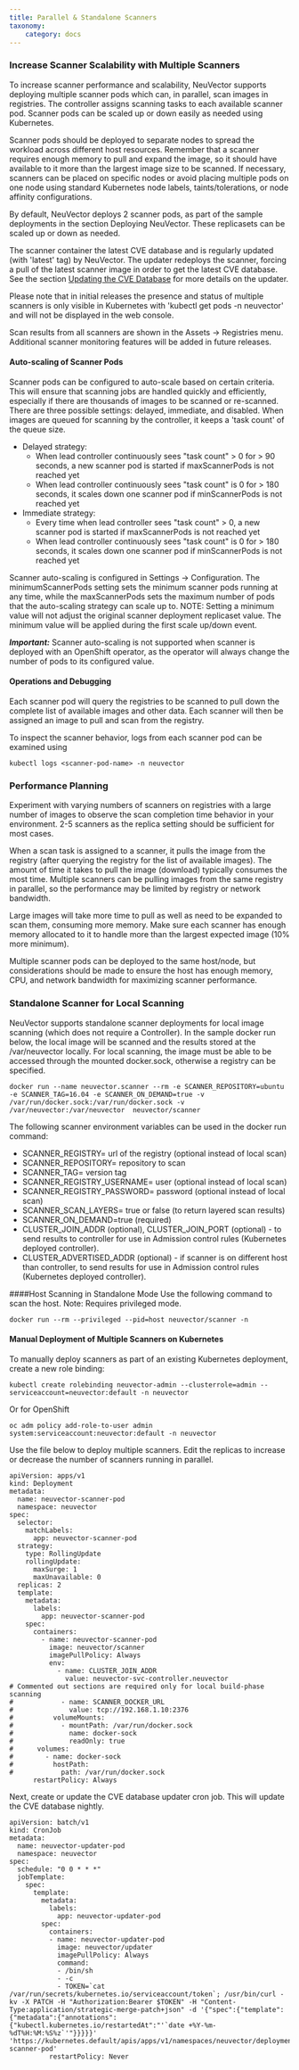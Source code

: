 ```yaml
---
title: Parallel & Standalone Scanners
taxonomy:
    category: docs
---
```


### Increase Scanner Scalability with Multiple Scanners
To increase scanner performance and scalability, NeuVector supports deploying multiple scanner pods which can, in parallel, scan images in registries. The controller assigns scanning tasks to each available scanner pod. Scanner pods can be scaled up or down easily as needed using Kubernetes.

Scanner pods should be deployed to separate nodes to spread the workload across different host resources. Remember that a scanner requires enough memory to pull and expand the image, so it should have available to it more than the largest image size to be scanned. If necessary, scanners can be placed on specific nodes or avoid placing multiple pods on one node using standard Kubernetes node labels, taints/tolerations, or node affinity configurations.

By default, NeuVector deploys 2 scanner pods, as part of the sample deployments in the section Deploying NeuVector. These replicasets can be scaled up or down as needed.

The scanner container the latest CVE database and is regularly updated (with 'latest' tag) by NeuVector. The updater redeploys the scanner, forcing a pull of the latest scanner image in order to get the latest CVE database. See the section [Updating the CVE Database](/scanning/updating) for more details on the updater.

Please note that in initial releases the presence and status of multiple scanners is only visible in Kubernetes with 'kubectl get pods -n neuvector' and will not be displayed in the web console. 

Scan results from all scanners are shown in the Assets -> Registries menu. Additional scanner monitoring features will be added in future releases.

#### Auto-scaling of Scanner Pods
Scanner pods can be configured to auto-scale based on certain criteria. This will ensure that scanning jobs are handled quickly and efficiently, especially if there are thousands of images to be scanned or re-scanned. There are three possible settings: delayed, immediate,  and disabled. When images are queued for scanning by the controller, it keeps a 'task count' of the queue size. 
+ Delayed strategy:
  -  When lead controller continuously sees "task count" > 0 for > 90 seconds, a new scanner pod is started if maxScannerPods is not reached yet
  -  When lead controller continuously sees "task count" is 0 for > 180 seconds, it scales down one scanner pod if minScannerPods is not reached yet
+ Immediate strategy:
  -  Every time when lead controller sees "task count" > 0, a new scanner pod is started if maxScannerPods is not reached yet
  -  When lead controller continuously sees "task count" is 0 for > 180 seconds, it scales down one scanner pod if minScannerPods is not reached yet

Scanner auto-scaling is configured in Settings -> Configuration. The minimumScannerPods setting sets the minimum scanner pods running at any time, while the maxScannerPods sets the maximum number of pods that the auto-scaling strategy can scale up to. NOTE: Setting a minimum value will not adjust the original scanner deployment replicaset value. The minimum value will be applied during the first scale up/down event.

***Important:*** Scanner auto-scaling is not supported when scanner is deployed with an OpenShift operator, as the operator will always change the number of pods to its configured value.

#### Operations and Debugging
Each scanner pod will query the registries to be scanned to pull down the complete list of available images and other data. Each scanner will then be assigned an image to pull and scan from the registry.

To inspect the scanner behavior, logs from each scanner pod can be examined using
```
kubectl logs <scanner-pod-name> -n neuvector
```

### Performance Planning
Experiment with varying numbers of scanners on registries with a large number of images to observe the scan completion time behavior in your environment. 2-5 scanners as the replica setting should be sufficient for most cases.

When a scan task is assigned to a scanner, it pulls the image from the registry (after querying the registry for the list of available images). The amount of time it takes to pull the image (download) typically consumes the most time. Multiple scanners can be pulling images from the same registry in parallel, so the performance may be limited by registry or network bandwidth.

Large images will take more time to pull as well as need to be expanded to scan them, consuming more memory. Make sure each scanner has enough memory allocated to it to handle more than the largest expected image (10% more minimum).

Multiple scanner pods can be deployed to the same host/node, but considerations should be made to ensure the host has enough memory, CPU, and network bandwidth for maximizing scanner performance.

### Standalone Scanner for Local Scanning
NeuVector supports standalone scanner deployments for local image scanning (which does not require a Controller). In the sample docker run below, the local image will be scanned and the results stored at the /var/neuvector locally. For local scanning, the image must be able to be accessed through the mounted docker.sock, otherwise a registry can be specified.

```
docker run --name neuvector.scanner --rm -e SCANNER_REPOSITORY=ubuntu -e SCANNER_TAG=16.04 -e SCANNER_ON_DEMAND=true -v /var/run/docker.sock:/var/run/docker.sock -v /var/neuvector:/var/neuvector  neuvector/scanner
```
The following scanner environment variables can be used in the docker run command: 

- SCANNER_REGISTRY= url of the registry (optional instead of local scan)
- SCANNER_REPOSITORY= repository to scan
- SCANNER_TAG= version tag
- SCANNER_REGISTRY_USERNAME= user (optional instead of local scan)
- SCANNER_REGISTRY_PASSWORD= password (optional instead of local scan)
- SCANNER_SCAN_LAYERS= true or false (to return layered scan results)
- SCANNER_ON_DEMAND=true (required)
- CLUSTER_JOIN_ADDR (optional), CLUSTER_JOIN_PORT (optional) - to send results to controller for use in Admission control rules (Kubernetes deployed controller).
- CLUSTER_ADVERTISED_ADDR (optional) - if scanner is on different host than controller, to send results for use in Admission control rules (Kubernetes deployed controller).

####Host Scanning in Standalone Mode
Use the following command to scan the host. Note: Requires privileged mode.
```
docker run --rm --privileged --pid=host neuvector/scanner -n
```

#### Manual Deployment of Multiple Scanners on Kubernetes
To manually deploy scanners as part of an existing Kubernetes deployment, create a new role binding:

```
kubectl create rolebinding neuvector-admin --clusterrole=admin --serviceaccount=neuvector:default -n neuvector
```

Or for OpenShift
```
oc adm policy add-role-to-user admin system:serviceaccount:neuvector:default -n neuvector
```

Use the file below to deploy multiple scanners. Edit the replicas to increase or decrease the number of scanners running in parallel.
```
apiVersion: apps/v1
kind: Deployment
metadata:
  name: neuvector-scanner-pod
  namespace: neuvector
spec:
  selector:
    matchLabels:
      app: neuvector-scanner-pod
  strategy:
    type: RollingUpdate
    rollingUpdate:
      maxSurge: 1
      maxUnavailable: 0
  replicas: 2
  template:
    metadata:
      labels:
        app: neuvector-scanner-pod
    spec:
      containers:
        - name: neuvector-scanner-pod
          image: neuvector/scanner
          imagePullPolicy: Always
          env:
            - name: CLUSTER_JOIN_ADDR
              value: neuvector-svc-controller.neuvector
# Commented out sections are required only for local build-phase scanning
#            - name: SCANNER_DOCKER_URL
#              value: tcp://192.168.1.10:2376
#          volumeMounts:
#            - mountPath: /var/run/docker.sock
#              name: docker-sock
#              readOnly: true
#      volumes:
#        - name: docker-sock
#          hostPath:
#            path: /var/run/docker.sock
      restartPolicy: Always
```

Next, create or update the CVE database updater cron job. This will update the CVE database nightly.

```
apiVersion: batch/v1
kind: CronJob
metadata:
  name: neuvector-updater-pod
  namespace: neuvector
spec:
  schedule: "0 0 * * *"
  jobTemplate:
    spec:
      template:
        metadata:
          labels:
            app: neuvector-updater-pod
        spec:
          containers:
          - name: neuvector-updater-pod
            image: neuvector/updater
            imagePullPolicy: Always
            command:
            - /bin/sh
            - -c
            - TOKEN=`cat /var/run/secrets/kubernetes.io/serviceaccount/token`; /usr/bin/curl -kv -X PATCH -H "Authorization:Bearer $TOKEN" -H "Content-Type:application/strategic-merge-patch+json" -d '{"spec":{"template":{"metadata":{"annotations":{"kubectl.kubernetes.io/restartedAt":"'`date +%Y-%m-%dT%H:%M:%S%z`'"}}}}}' 'https://kubernetes.default/apis/apps/v1/namespaces/neuvector/deployments/neuvector-scanner-pod'
          restartPolicy: Never
```